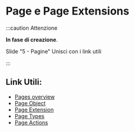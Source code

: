 
# Page e Page Extensions

:::caution Attenzione

**In fase di creazione**.

Slide "5 - Pagine"
Unisci con i link utili

:::

## Link Utili:
* [Pages overview](https://learn.microsoft.com/it-it/dynamics365/business-central/dev-itpro/developer/devenv-pages-overview)
* [Page Object](https://learn.microsoft.com/it-it/dynamics365/business-central/dev-itpro/developer/devenv-page-object)
* [Page Extension](https://learn.microsoft.com/it-it/dynamics365/business-central/dev-itpro/developer/devenv-page-ext-object)
* [Page Types](https://learn.microsoft.com/it-it/dynamics365/business-central/dev-itpro/developer/devenv-page-types-and-layouts)
* [Page Actions](https://learn.microsoft.com/it-it/dynamics365/business-central/dev-itpro/developer/devenv-actions-overview)